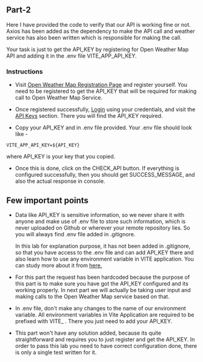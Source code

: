 ## Part-2

Here I have provided the code to verify that our API is working fine or not. Axios has been added as the dependency to make the API call and weather service has also been written which is responsible for making the call.

Your task is just to get the API_KEY by registering for Open Weather Map API and adding it in the .env file VITE_APP_API_KEY.

### Instructions

- Visit [Open Weather Map Registration Page](https://home.openweathermap.org/users/sign_up) and register yourself. You need to be registered to get the API_KEY that will be required for making call to Open Weather Map Service.

- Once registered successfully, [Login](https://home.openweathermap.org/users/sign_up) using your credentials, and visit the [API Keys](https://home.openweathermap.org/api_keys) section. There you will find the API_KEY required.

- Copy your API_KEY and in .env file provided. Your .env file should look like -

```
VITE_APP_API_KEY=${API_KEY}
```

where API_KEY is your key that you copied.

- Once this is done, click on the CHECK_API button. If everything is configured successfully, then you should get SUCCESS_MESSAGE, and also the actual response in console.

## Few important points

- Data like API_KEY is sensitive information, so we never share it with anyone and make use of .env file to store such information, which is never uploaded on Github or wherever your remote repository lies. So you will always find .env file added in .gitignore.

  In this lab for explanation purpose, it has not been added in .gitignore, so that you have access to the .env file and can add API_KEY there and also learn how to use any environment variable in VITE application. You can study more about it from [here.](https://vitejs.dev/guide/env-and-mode)

- For this part the request has been hardcoded because the purpose of this part is to make sure you have got the API_KEY configured and its working properly. In next part we will actually be taking user input and making calls to the Open Weather Map service based on that.

- In .env file, don't make any changes to the name of our environment variable. All environment variables in Vite Application are required to be prefixed with VITE\_ . There you just need to add your API_KEY.

- This part won't have any solution added, because its quite straightforward and requires you to just register and get the API_KEY. In order to pass this lab you need to have correct configuration done, there is only a single test written for it.
